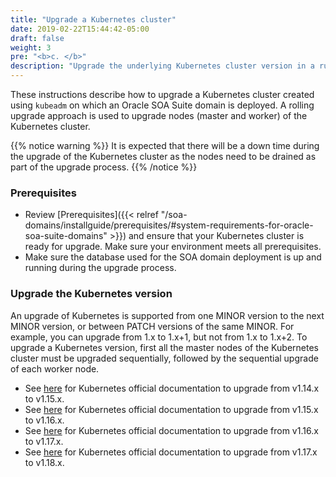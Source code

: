 ```yaml
---
title: "Upgrade a Kubernetes cluster"
date: 2019-02-22T15:44:42-05:00
draft: false
weight: 3
pre: "<b>c. </b>"
description: "Upgrade the underlying Kubernetes cluster version in a running SOA Kubernetes environment."
---
```


These instructions describe how to upgrade a Kubernetes cluster created using `kubeadm` on which an Oracle SOA Suite domain is deployed. A rolling upgrade approach is used to upgrade nodes (master and worker) of the Kubernetes cluster.

{{% notice warning  %}}
It is expected that there will be a down time during the upgrade of the Kubernetes cluster as the nodes need to be drained as part of the upgrade process.
{{% /notice %}}

### Prerequisites

* Review [Prerequisites]({{< relref "/soa-domains/installguide/prerequisites/#system-requirements-for-oracle-soa-suite-domains" >}}) and ensure that your Kubernetes cluster is ready for upgrade. Make sure your environment meets all prerequisites.
* Make sure the database used for the SOA domain deployment is up and running during the upgrade process.

### Upgrade the Kubernetes version
 An upgrade of Kubernetes is supported from one MINOR version to the next MINOR version, or between PATCH versions of the same MINOR.
 For example, you can upgrade from 1.x to 1.x+1, but not from 1.x to 1.x+2.
 To upgrade a Kubernetes version, first all the master nodes of the Kubernetes cluster must be  upgraded sequentially, followed by the sequential upgrade of each worker node.

*  See [here](https://v1-15.docs.kubernetes.io/docs/tasks/administer-cluster/kubeadm/kubeadm-upgrade-1-15/) for Kubernetes official documentation to upgrade from v1.14.x to v1.15.x.
*  See [here](https://v1-16.docs.kubernetes.io/docs/tasks/administer-cluster/kubeadm/kubeadm-upgrade/) for Kubernetes official documentation to upgrade from v1.15.x to v1.16.x.
*  See [here](https://v1-17.docs.kubernetes.io/docs/tasks/administer-cluster/kubeadm/kubeadm-upgrade/) for Kubernetes official documentation to upgrade from v1.16.x to v1.17.x.
*  See [here](https://kubernetes.io/docs/tasks/administer-cluster/kubeadm/kubeadm-upgrade/) for Kubernetes official documentation to upgrade from v1.17.x to v1.18.x.

